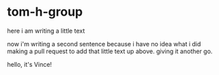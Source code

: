 # tom-h-group

here i am writing a little text

now i'm writing a second sentence because i have no idea what i did making a pull request to add that little text up above. giving it another go.

hello, it's Vince!
